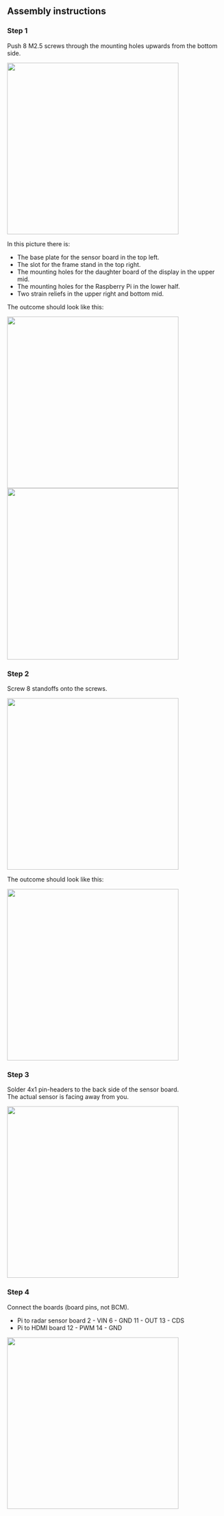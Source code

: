 ## Assembly instructions

### Step 1

Push 8 M2.5 screws through the mounting holes upwards from the bottom side.

<img src="assembly-1.jpg" width="400">

In this picture there is:  
* The base plate for the sensor board in the top left.
* The slot for the frame stand in the top right.
* The mounting holes for the daughter board of the display in the upper mid.
* The mounting holes for the Raspberry Pi in the lower half.
* Two strain reliefs in the upper right and bottom mid.

The outcome should look like this:

<img src="assembly-1-3.jpg" width="400">
<img src="assembly-1-2.jpg" width="400">

### Step 2

Screw 8 standoffs onto the screws.

<img src="assembly-2.jpg" width="400">

The outcome should look like this:

<img src="assembly-2-2.jpg" width="400">

### Step 3

Solder 4x1 pin-headers to the back side of the sensor board.  
The actual sensor is facing away from you.

<img src="assembly-3.jpg" width="400">

### Step 4

Connect the boards (board pins, not BCM).
* Pi to radar sensor board
  2 - VIN
  6 - GND
  11 - OUT
  13 - CDS
* Pi to HDMI board
  12 - PWM
  14 - GND

<img src="assembly-4.jpg" width="400">
